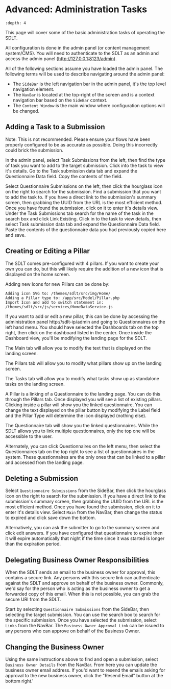 # Advanced: Administration Tasks
```{contents} Contents
:depth: 4
```

This page will cover some of the basic administration tasks of operating the SDLT. 

All configuration is done in the admin panel (or content management system/CMS). You will need to authenticate to the SDLT as an admin and access the admin panel (http://127.0.0.1:8123/admin).

All of the following sections assume you have loaded the admin panel. The following terms will be used to describe navigating around the admin panel:
* The `SideBar` is the left navigation bar in the admin panel, it's the top level navigation element.
* The `NavBar` is located at the top-right of the screen and is a context navigation bar based on the `SideBar` context.
* The `Content Window` is the main window where configuration options will be changed.

## Adding a Task to a Submission
Note: This is not recommended. Please ensure your flows have been properly configured to be as accurate as possible. Doing this incorrectly could brick the submission.

In the admin panel, select Task Submissions from the left, then find the type of task you want to add to the target submission. Click into the task to view it's details. Go to the Task submission data tab and expand the Questionnaire Data field. Copy the contents of the field.

Select Questionnaire Submissions on the left, then click the hourglass icon on the right to search for the submission. Find a submission that you want to add the task to. If you have a direct link to the submission's summary screen, then grabbing the UUID from the URL is the most efficient method. Once you have found the submission, click on it to enter it's details view. Under the Task Submissions tab search for the name of the task in the search box and click Link Existing. Click in to the task to view details, then select Task submission data tab and expand the Questionnaire Data field. Paste the contents of the questionnaire data you had previously copied here and save.

## Creating or Editing a Pillar

The SDLT comes pre-configured with 4 pillars. If you want to create your own you can do, but this will likely require the addition of a new icon that is displayed on the home screen.

Adding new Icons for new Pillars can be done by:

    Adding icon SVG to: /themes/sdlt/src/img/Home/
    Adding a Pillar type to: /app/src/Model/Pillar.php
    Import Icon and add to switch statement in: /themes/sdlt/src/js/services/HomeDataService.js

If you want to add or edit a new pillar, this can be done by accessing the administration panel http://sdlt-ip/admin and going to Questionnaires on the left hand menu. You should have selected the Dashboards tab on the top right, then click on the dashboard listed in the center. Once inside the Dashboard view, you'll be modifying the landing page for the SDLT.

The Main tab will allow you to modify the text that is displayed on the landing screen.

The Pillars tab will allow you to modify what pillars show up on the landing screen.

The Tasks tab will allow you to modify what tasks show up as standalone tasks on the landing screen.

A Pillar is a linking of a Questionnaire to the landing page. You can do this through the Pillars tab. Once displayed you will see a list of existing pillars. Clicking inside a pillar will show you the linked questionnaire. You can change the text displayed on the pillar button by modifying the Label field and the Pillar Type will determine the icon displayed (nothing else).

The Questionnaire tab will show you the linked questionnaires. While the SDLT allows you to link multiple questionnaires, only the top one will be accessible to the user.

Alternately, you can click Questionnaires on the left menu, then select the Questionnaires tab on the top right to see a list of questionnaires in the system. These questionnaires are the only ones that can be linked to a pillar and accessed from the landing page.

## Deleting a Submission
Select `Questionnaire Submissions` from the SideBar, then click the hourglass icon on the right to search for the submission. If you have a direct link to the submission's summary screen, then grabbing the UUID from the URL is the most efficient method. Once you have found the submission, click on it to enter it's details view. Select `Main` from the NavBar, then change the status to expired and click save down the bottom.

Alternatively, you can ask the submitter to go to the summary screen and click edit answers. If you have configured that questionnaire to expire then it will expire automatically that night if the time since it was started is longer than the expiration period.

## Delegating Business Owner Responsibilities
When the SDLT sends an email to the business owner for approval, this contains a secure link. Any persons with this secure link can authenticate against the SDLT and approve on behalf of the business owner. Commonly, we'd say for the person who is acting as the business owner to get a forwarded copy of this email. When this is not possible, you can grab the secure URI from the SDLT.

Start by selecting `Questionnaire Submissions` from the SideBar, then selecting the target submission. You can use the search box to search for the specific submission. Once you have selected the submission, select `Links` from the NavBar. The `Business Owner Approval Link` can be issued to any persons who can approve on behalf of the Business Owner. 

## Changing the Business Owner
Using the same instructions above to find and open a submission, select `Business Owner Details` from the NavBar. From here you can update the business owner email address. If you'd want to resend the emails asking for approval to the new business owner, click the "Resend Email" button at the bottom right.'
